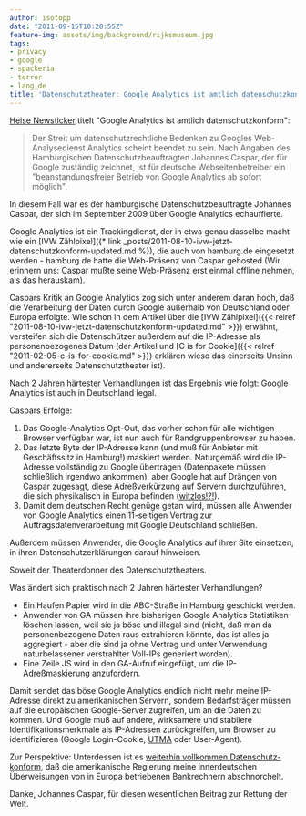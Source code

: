 ```yaml
---
author: isotopp
date: "2011-09-15T10:28:55Z"
feature-img: assets/img/background/rijksmuseum.jpg
tags:
- privacy
- google
- spackeria
- terror
- lang_de
title: 'Datenschutztheater: Google Analytics ist amtlich datenschutzkonform '
---
```

[Heise Newsticker](http://www.heise.de/newsticker/meldung/Google-Analytics-ist-amtlich-datenschutzkonform-1343698.html)
titelt "Google Analytics ist amtlich datenschutzkonform": 

> Der Streit um datenschutzrechtliche Bedenken zu Googles Web-Analysedienst
> Analytics scheint beendet zu sein. Nach Angaben des Hamburgischen
> Datenschutzbeauftragten Johannes Caspar, der für Google zuständig
> zeichnet, ist für deutsche Webseitenbetreiber ein "beanstandungsfreier
> Betrieb von Google Analytics ab sofort möglich".

In diesem Fall war es der hamburgische Datenschutzbeauftragte Johannes
Caspar, der sich im September 2009 über Google Analytics echauffierte.

Google Analytics ist ein Trackingdienst, der in etwa genau dasselbe macht
wie ein 
[IVW Zählpixel]({* link _posts/2011-08-10-ivw-jetzt-datenschutzkonform-updated.md %}),
die auch von hamburg.de eingesetzt werden - hamburg.de hatte die Web-Präsenz
von Caspar gehosted (Wir erinnern uns: Caspar mußte seine Web-Präsenz erst
einmal offline nehmen, als das herauskam).

Caspars Kritik an Google Analytics zog sich unter anderem daran hoch, daß
die Verarbeitung der Daten durch Google außerhalb von Deutschland oder
Europa erfolgte. Wie schon in dem Artikel über die 
[IVW Zählpixel]({{< relref "2011-08-10-ivw-jetzt-datenschutzkonform-updated.md" >}})
erwähnt, versteifen sich die Datenschützer außerdem auf die IP-Adresse als
personenbezogenes Datum (der Artikel und 
[C is for Cookie]({{< relref "2011-02-05-c-is-for-cookie.md" >}})
erklären wieso das einerseits Unsinn und andererseits Datenschutztheater
ist).

Nach 2 Jahren härtester Verhandlungen ist das Ergebnis wie folgt: Google
Analytics ist auch in Deutschland legal.

Caspars Erfolge:

1. Das Google-Analytics Opt-Out, das vorher schon für alle wichtigen Browser
   verfügbar war, ist nun auch für Randgruppenbrowser zu haben.
1. Das letzte Byte der IP-Adresse kann (und muß für Anbieter mit
   Geschäftssitz in Hamburg!) maskiert werden. Naturgemäß wird die IP-Adresse
   vollständig zu Google übertragen (Datenpakete müssen schließlich irgendwo
   ankommen), aber Google hat auf Drängen von Caspar zugesagt, diese
   Adreßverkürzung auf Servern durchzuführen, die sich physikalisch in Europa
   befinden
   ([witzlos!?!](http://www.wiwo.de/politik-weltwirtschaft/google-server-in-europa-vor-us-regierung-nicht-sicher-476338/)).
1. Damit dem deutschen Recht genüge getan wird, müssen alle Anwender von
   Google Analytics einen 11-seitigen Vertrag zur Auftragsdatenverarbeitung mit
   Google Deutschland schließen.

Außerdem müssen Anwender, die Google Analytics auf ihrer Site einsetzen, in
ihren Datenschutzerklärungen darauf hinweisen.

Soweit der Theaterdonner des Datenschutztheaters.

Was ändert sich praktisch nach 2 Jahren härtester Verhandlungen?

- Ein Haufen Papier wird in die ABC-Straße in Hamburg geschickt werden.
- Anwender von GA müssen ihre bisherigen Google Analytics Statistiken
  löschen lassen, weil sie ja böse und illegal sind (nicht, daß man da
  personenbezogene Daten raus extrahieren könnte, das ist alles ja
  aggregiert - aber die sind ja ohne Vertrag und unter Verwendung
  naturbelassener verstrahlter Voll-IPs generiert worden). 
- Eine Zeile JS wird in den GA-Aufruf eingefügt, um die IP-Adreßmaskierung
  anzufordern.

Damit sendet das böse Google Analytics endlich nicht mehr meine IP-Adresse
direkt zu amerikanischen Servern, sondern Bedarfsträger müssen auf die
europäischen Google-Server zugreifen, um an die Daten zu kommen. Und Google
muß auf andere, wirksamere und stabilere Identifikationsmerkmale als
IP-Adressen zurückgreifen, um Browser zu identifizieren (Google
Login-Cookie,
[UTMA](http://helpful.knobs-dials.com/index.php/Utma,_utmb,_utmz_cookies)
oder User-Agent).

Zur Perspektive: Unterdessen ist es 
[weiterhin vollkommen Datenschutz-konform](http://de.wikipedia.org/wiki/SWIFT-Abkommen), 
daß die amerikanische Regierung meine innerdeutschen Überweisungen von in
Europa betriebenen Bankrechnern abschnorchelt.

Danke, Johannes Caspar, für diesen wesentlichen Beitrag zur Rettung der
Welt.
